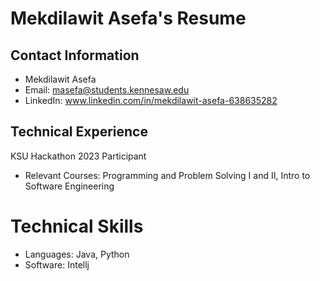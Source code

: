 # Mekdilawit Asefa's Resume
## Contact Information
- Mekdilawit Asefa
- Email: masefa@students.kennesaw.edu
- LinkedIn: www.linkedin.com/in/mekdilawit-asefa-638635282
## Technical Experience
 KSU Hackathon 2023 Participant 
- Relevant Courses: Programming and Problem Solving I and II, Intro to Software Engineering
# Technical Skills 
- Languages: Java, Python
- Software: Intellj




